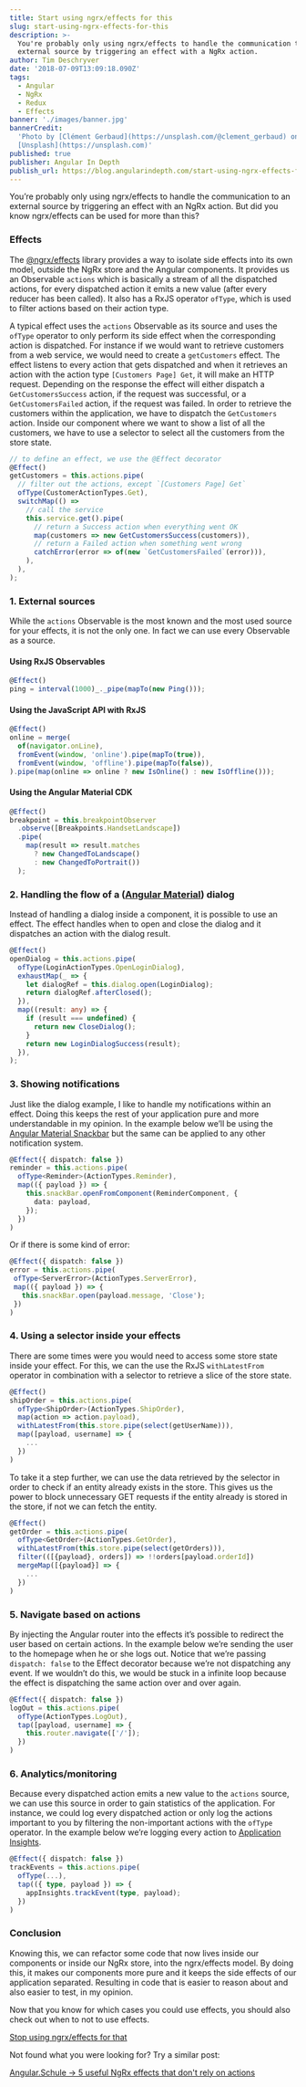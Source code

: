```yaml
---
title: Start using ngrx/effects for this
slug: start-using-ngrx-effects-for-this
description: >-
  You're probably only using ngrx/effects to handle the communication to an
  external source by triggering an effect with a NgRx action.
author: Tim Deschryver
date: '2018-07-09T13:09:18.090Z'
tags:
  - Angular
  - NgRx
  - Redux
  - Effects
banner: './images/banner.jpg'
bannerCredit:
  'Photo by [Clément Gerbaud](https://unsplash.com/@clement_gerbaud) on
  [Unsplash](https://unsplash.com)'
published: true
publisher: Angular In Depth
publish_url: https://blog.angularindepth.com/start-using-ngrx-effects-for-this-e0b2bd9da165
---
```


You’re probably only using ngrx/effects to handle the communication to an external source by triggering an effect with an NgRx action. But did you know ngrx/effects can be used for more than this?

### Effects

The [@ngrx/effects](https://github.com/ngrx/platform/tree/master/docs/effects) library provides a way to isolate side effects into its own model, outside the NgRx store and the Angular components. It provides us an Observable `actions` which is basically a stream of all the dispatched actions, for every dispatched action it emits a new value (after every reducer has been called). It also has a RxJS operator `ofType`, which is used to filter actions based on their action type.

A typical effect uses the `actions` Observable as its source and uses the `ofType` operator to only perform its side effect when the corresponding action is dispatched. For instance if we would want to retrieve customers from a web service, we would need to create a `getCustomers` effect. The effect listens to every action that gets dispatched and when it retrieves an action with the action type `[Customers Page] Get`, it will make an HTTP request. Depending on the response the effect will either dispatch a `GetCustomersSuccess` action, if the request was successful, or a `GetCustomersFailed` action, if the request was failed. In order to retrieve the customers within the application, we have to dispatch the `GetCustomers` action. Inside our component where we want to show a list of all the customers, we have to use a selector to select all the customers from the store state.

```ts
// to define an effect, we use the @Effect decorator
@Effect()
getCustomers = this.actions.pipe(
  // filter out the actions, except `[Customers Page] Get`
  ofType(CustomerActionTypes.Get),
  switchMap(() =>
    // call the service
    this.service.get().pipe(
      // return a Success action when everything went OK
      map(customers => new GetCustomersSuccess(customers)),
      // return a Failed action when something went wrong
      catchError(error => of(new `GetCustomersFailed`(error))),
    ),
  ),
);
```

### 1. External sources

While the `actions` Observable is the most known and the most used source for your effects, it is not the only one. In fact we can use every Observable as a source.

#### Using RxJS Observables

```ts
@Effect()
ping = interval(1000)_._pipe(mapTo(new Ping()));
```

#### Using the JavaScript API with RxJS

```ts
@Effect()
online = merge(
  of(navigator.onLine),
  fromEvent(window, 'online').pipe(mapTo(true)),
  fromEvent(window, 'offline').pipe(mapTo(false)),
).pipe(map(online => online ? new IsOnline() : new IsOffline()));
```

#### Using the Angular Material CDK

```ts
@Effect()
breakpoint = this.breakpointObserver
  .observe([Breakpoints.HandsetLandscape])
  .pipe(
    map(result => result.matches
      ? new ChangedToLandscape()
      : new ChangedToPortrait())
  );
```

### 2. Handling the flow of a ([Angular Material](https://material.angular.io/components/dialog/overview)) dialog

Instead of handling a dialog inside a component, it is possible to use an effect. The effect handles when to open and close the dialog and it dispatches an action with the dialog result.

```ts
@Effect()
openDialog = this.actions.pipe(
  ofType(LoginActionTypes.OpenLoginDialog),
  exhaustMap(_ => {
    let dialogRef = this.dialog.open(LoginDialog);
    return dialogRef.afterClosed();
  }),
  map((result: any) => {
    if (result === undefined) {
      return new CloseDialog();
    }
    return new LoginDialogSuccess(result);
  }),
);
```

### 3. Showing notifications

Just like the dialog example, I like to handle my notifications within an effect. Doing this keeps the rest of your application pure and more understandable in my opinion. In the example below we’ll be using the [Angular Material Snackbar](https://material.angular.io/components/snack-bar/overview) but the same can be applied to any other notification system.

```ts
@Effect({ dispatch: false })
reminder = this.actions.pipe(
  ofType<Reminder>(ActionTypes.Reminder),
  map(({ payload }) => {
    this.snackBar.openFromComponent(ReminderComponent, {
      data: payload,
    });
  })
)
```

Or if there is some kind of error:

```ts
@Effect({ dispatch: false })
error = this.actions.pipe(
 ofType<ServerError>(ActionTypes.ServerError),
 map(({ payload }) => {
   this.snackBar.open(payload.message, 'Close');
 })
)
```

### 4. Using a selector inside your effects

There are some times were you would need to access some store state inside your effect. For this, we can the use the RxJS `withLatestFrom` operator in combination with a selector to retrieve a slice of the store state.

```ts
@Effect()
shipOrder = this.actions.pipe(
  ofType<ShipOrder>(ActionTypes.ShipOrder),
  map(action => action.payload),
  withLatestFrom(this.store.pipe(select(getUserName))),
  map([payload, username] => {
    ...
  })
)
```

To take it a step further, we can use the data retrieved by the selector in order to check if an entity already exists in the store. This gives us the power to block unnecessary GET requests if the entity already is stored in the store, if not we can fetch the entity.

```ts
@Effect()
getOrder = this.actions.pipe(
  ofType<GetOrder>(ActionTypes.GetOrder),
  withLatestFrom(this.store.pipe(select(getOrders))),
  filter(([{payload}, orders]) => !!orders[payload.orderId])
  mergeMap([{payload}] => {
    ...
  })
)
```

### 5. Navigate based on actions

By injecting the Angular router into the effects it’s possible to redirect the user based on certain actions. In the example below we’re sending the user to the homepage when he or she logs out.
Notice that we’re passing `dispatch: false` to the Effect decorator because we’re not dispatching any event. If we wouldn’t do this, we would be stuck in a infinite loop because the effect is dispatching the same action over and over again.

```ts
@Effect({ dispatch: false })
logOut = this.actions.pipe(
  ofType(ActionTypes.LogOut),
  tap([payload, username] => {
    this.router.navigate(['/']);
  })
)
```

### 6. Analytics/monitoring

Because every dispatched action emits a new value to the `actions` source, we can use this source in order to gain statistics of the application. For instance, we could log every dispatched action or only log the actions important to you by filtering the non-important actions with the `ofType` operator. In the example below we’re logging every action to [Application Insights](https://azure.microsoft.com/en-us/services/application-insights/).

```ts
@Effect({ dispatch: false })
trackEvents = this.actions.pipe(
  ofType(...),
  tap(({ type, payload }) => {
    appInsights.trackEvent(type, payload);
  })
)
```

### Conclusion

Knowing this, we can refactor some code that now lives inside our components or inside our NgRx store, into the ngrx/effects model. By doing this, it makes our components more pure and it keeps the side effects of our application separated. Resulting in code that is easier to reason about and also easier to test, in my opinion.

Now that you know for which cases you could use effects, you should also check out when to not to use effects.

[Stop using ngrx/effects for that](https://medium.com/@m3po22/stop-using-ngrx-effects-for-that-a6ccfe186399)

Not found what you were looking for? Try a similar post:

[Angular.Schule → 5 useful NgRx effects that don't rely on actions](https://angular.schule/blog/2018-06-5-useful-effects-without-actions)
